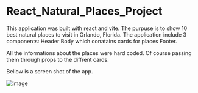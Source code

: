 # React_Natural_Places_Project

This application was built with react and vite. The purpuse is to show 10 best natural places to visit in Orlando, Florida.
The application include 3 components:
Header
Body which conatains cards for places
Footer.

All the informations about the places were hard coded. Of course passing them through props to the diffrent cards.

Bellow is a screen shot of the app.

![image](https://user-images.githubusercontent.com/80371588/221036451-b128e6c8-da29-4a10-8f48-770462bcc3e1.png)
